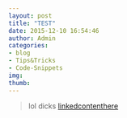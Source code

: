 ```yaml
---
layout: post
title: "TEST"
date: 2015-12-10 16:54:46
author: Admin
categories:
- blog
- Tips&Tricks
- Code-Snippets
img:
thumb:
---
```



>lol dicks
[linkedcontenthere](https://twitter.com)
